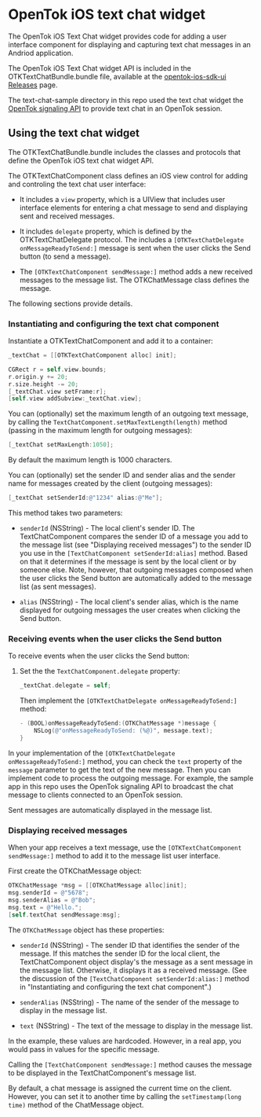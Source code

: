 OpenTok iOS text chat widget
============================

The OpenTok iOS Text Chat widget provides code for adding a user interface component
for displaying and capturing text chat messages in an Andriod application.

The OpenTok iOS Text Chat widget API is included in the OTKTextChatBundle.bundle file,
available at the
[opentok-ios-sdk-ui Releases](https://github.com/opentok/opentok-ios-sdk-ui/releases) page.

The text-chat-sample directory in this repo used the text chat widget the [OpenTok signaling 
API](https://tokbox.com/developer/guides/signaling/iOS/) to provide text chat in an
OpenTok session.

## Using the text chat widget

The OTKTextChatBundle.bundle includes the classes and protocols that define the OpenTok iOS
text chat widget API.

The OTKTextChatComponent class defines an iOS view control for adding and controling the text chat
user interface:

* It includes a `view` property, which is a UIView that includes user interface elements
  for entering a chat message to send and displaying sent and received messages.

* It includes `delegate` property, which is defined by the OTKTextChatDelegate protocol. The
  includes a `[OTKTextChatDelegate onMessageReadyToSend:]` message is sent when the user clicks
  the Send button (to send a message).

* The `[OTKTextChatComponent sendMessage:]` method adds a new received messages to the message list.
  The OTKChatMessage class defines the message.

The following sections provide details.

### Instantiating and configuring the text chat component

Instantiate a OTKTextChatComponent and add it to a container:

```objectivec
_textChat = [[OTKTextChatComponent alloc] init];

CGRect r = self.view.bounds;
r.origin.y += 20;
r.size.height -= 20;
[_textChat.view setFrame:r];
[self.view addSubview:_textChat.view];
```

You can (optionally) set the maximum length of an outgoing text message, by calling the
`TextChatComponent.setMaxTextLength(length)` method (passing in the maximum length for outgoing
messages):

```objectivec
[_textChat setMaxLength:1050];
```
By default the maximum length is 1000 characters. 

You can (optionally) set the sender ID and sender alias and the sender name for messages created
by the client (outgoing messages):

```objectivec
[_textChat setSenderId:@"1234" alias:@"Me"];
```

This method takes two parameters:

* `senderId` (NSString) - The local client's sender ID. The TextChatComponent compares the sender ID
  of a message you add to the message list (see "Displaying received messages") to the sender ID you
  use in the `[TextChatComponent setSenderId:alias]` method. Based on that it determines if the
  message is sent by the local client or by someone else. Note, however, that outgoing messages
  composed when the user clicks the Send button are automatically added to the message list (as
  sent messages).

* `alias` (NSString) - The local client's sender alias, which is the name displayed for
  outgoing messages the user creates when clicking the Send button.

### Receiving events when the user clicks the Send button

To receive events when the user clicks the Send button:

1. Set the the `TextChatComponent.delegate` property:

   ```objectivec
   _textChat.delegate = self;
   ```
   
   Then implement the `[OTKTextChatDelegate onMessageReadyToSend:]` method:
   
   ```objectivec
   - (BOOL)onMessageReadyToSend:(OTKChatMessage *)message {
       NSLog(@"onMessageReadyToSend: (%@)", message.text);
   }
   ```

In your implementation of the `[OTKTextChatDelegate onMessageReadyToSend:]` method, you can
check the `text` property of the `message` parameter to get the text of the new message.
Then you can implement code to process the outgoing message. For example, the sample app
in this repo uses the OpenTok signaling API to broadcast the chat message to clients connected
to an OpenTok session.

Sent messages are automatically displayed in the message list.

### Displaying received messages

When your app receives a text message, use the `[OTKTextChatComponent sendMessage:]` method
to add it to the message list user interface.

First create the OTKChatMessage object:

```objectivec
OTKChatMessage *msg = [[OTKChatMessage alloc]init];
msg.senderId = @"5678";
msg.senderAlias = @"Bob";
msg.text = @"Hello.";
[self.textChat sendMessage:msg];
```

The `OTKChatMessage` object has these properties:

* `senderId` (NSString) - The sender ID that identifies the sender of the message. If this
  matches the sender ID for the local client, the TextChatComponent object display's the
  message as a sent message in the message list. Otherwise, it displays it as a received
  message. (See the discussion of the `[TextChatComponent setSenderId:alias:]` method in
  "Instantiating and configuring the text chat component".)

* `senderAlias` (NSString) - The name of the sender of the message to display in the message list.

* `text` (NSString) - The text of the message to display in the message list.

In the example, these values are hardcoded. However, in a real app, you would pass
in values for the specific message.

Calling the `[TextChatComponent sendMessage:]` method causes the message to be displayed in
the TextChatComponent's message list.

By default, a chat message is assigned the current time on the client. However, you can set it
to another time by calling the `setTimestamp(long time)` method of the ChatMessage object.
